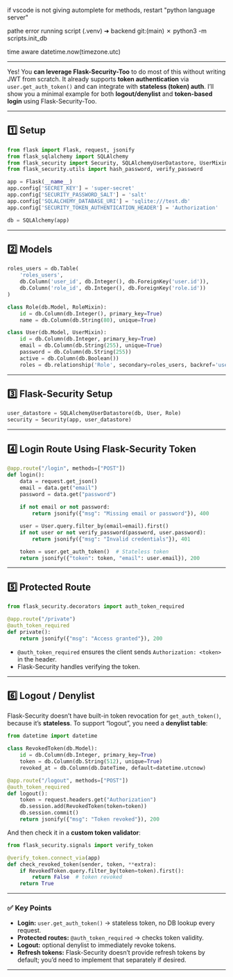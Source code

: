 if vscode is not giving automplete for methods, restart "python language server"

pathe error running script
(.venv) ➜  backend git:(main) ✗ python3 -m scripts.init_db   

time aware datetime.now(timezone.utc)

------------------------------
Yes! You **can leverage Flask-Security-Too** to do most of this without writing JWT from scratch. It already supports **token authentication** via `user.get_auth_token()` and can integrate with **stateless (token) auth**. I’ll show you a minimal example for both **logout/denylist** and **token-based login** using Flask-Security-Too.

---

## 1️⃣ **Setup**

```python
from flask import Flask, request, jsonify
from flask_sqlalchemy import SQLAlchemy
from flask_security import Security, SQLAlchemyUserDatastore, UserMixin, RoleMixin, login_required
from flask_security.utils import hash_password, verify_password

app = Flask(__name__)
app.config['SECRET_KEY'] = 'super-secret'
app.config['SECURITY_PASSWORD_SALT'] = 'salt'
app.config['SQLALCHEMY_DATABASE_URI'] = 'sqlite:///test.db'
app.config['SECURITY_TOKEN_AUTHENTICATION_HEADER'] = 'Authorization'

db = SQLAlchemy(app)
```

---

## 2️⃣ **Models**

```python
roles_users = db.Table(
    'roles_users',
    db.Column('user_id', db.Integer(), db.ForeignKey('user.id')),
    db.Column('role_id', db.Integer(), db.ForeignKey('role.id'))
)

class Role(db.Model, RoleMixin):
    id = db.Column(db.Integer(), primary_key=True)
    name = db.Column(db.String(80), unique=True)

class User(db.Model, UserMixin):
    id = db.Column(db.Integer, primary_key=True)
    email = db.Column(db.String(255), unique=True)
    password = db.Column(db.String(255))
    active = db.Column(db.Boolean())
    roles = db.relationship('Role', secondary=roles_users, backref='users')
```

---

## 3️⃣ **Flask-Security Setup**

```python
user_datastore = SQLAlchemyUserDatastore(db, User, Role)
security = Security(app, user_datastore)
```

---

## 4️⃣ **Login Route Using Flask-Security Token**

```python
@app.route("/login", methods=["POST"])
def login():
    data = request.get_json()
    email = data.get("email")
    password = data.get("password")
    
    if not email or not password:
        return jsonify({"msg": "Missing email or password"}), 400

    user = User.query.filter_by(email=email).first()
    if not user or not verify_password(password, user.password):
        return jsonify({"msg": "Invalid credentials"}), 401

    token = user.get_auth_token()  # Stateless token
    return jsonify({"token": token, "email": user.email}), 200
```

---

## 5️⃣ **Protected Route**

```python
from flask_security.decorators import auth_token_required

@app.route("/private")
@auth_token_required
def private():
    return jsonify({"msg": "Access granted"}), 200
```

* `@auth_token_required` ensures the client sends `Authorization: <token>` in the header.
* Flask-Security handles verifying the token.

---

## 6️⃣ **Logout / Denylist**

Flask-Security doesn’t have built-in token revocation for `get_auth_token()`, because it’s **stateless**.
To support “logout”, you need a **denylist table**:

```python
from datetime import datetime

class RevokedToken(db.Model):
    id = db.Column(db.Integer, primary_key=True)
    token = db.Column(db.String(512), unique=True)
    revoked_at = db.Column(db.DateTime, default=datetime.utcnow)

@app.route("/logout", methods=["POST"])
@auth_token_required
def logout():
    token = request.headers.get("Authorization")
    db.session.add(RevokedToken(token=token))
    db.session.commit()
    return jsonify({"msg": "Token revoked"}), 200
```

And then check it in a **custom token validator**:

```python
from flask_security.signals import verify_token

@verify_token.connect_via(app)
def check_revoked_token(sender, token, **extra):
    if RevokedToken.query.filter_by(token=token).first():
        return False  # token revoked
    return True
```

---

### ✅ Key Points

* **Login:** `user.get_auth_token()` → stateless token, no DB lookup every request.
* **Protected routes:** `@auth_token_required` → checks token validity.
* **Logout:** optional denylist to immediately revoke tokens.
* **Refresh tokens:** Flask-Security doesn’t provide refresh tokens by default; you’d need to implement that separately if desired.

----------------------------------------------------